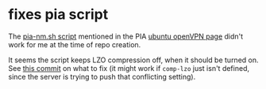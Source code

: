 # fixes pia script

The [pia-nm.sh script](https://www.privateinternetaccess.com/installer/pia-nm.sh) mentioned in the PIA [ubuntu openVPN page](https://www.privateinternetaccess.com/helpdesk/guides/linux/linux/ubuntu-openvpn-setup) didn't work for me at the time of repo creation.  

It seems the script keeps LZO compression off, when it should be turned on.  
See [this commit](https://github.com/wknd/pia-script-fix/commit/29a311f3d003961493eb42d3c7f267e56a6c1070) on what to fix (it might work if ```comp-lzo``` just isn't defined, since the server is trying to push that conflicting setting).


